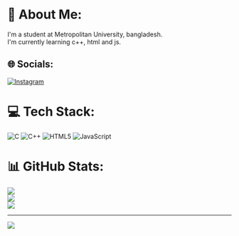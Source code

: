 # 💫 About Me: 
I'm a student at Metropolitan University, bangladesh.<br>I'm currently learning c++, html and js.


## 🌐 Socials:
[![Instagram](https://img.shields.io/badge/Instagram-%23E4405F.svg?logo=Instagram&logoColor=white)](https://instagram.com/_the_sailor07) 

# 💻 Tech Stack:
![C](https://img.shields.io/badge/c-%2300599C.svg?style=for-the-badge&logo=c&logoColor=white) ![C++](https://img.shields.io/badge/c++-%2300599C.svg?style=for-the-badge&logo=c%2B%2B&logoColor=white) ![HTML5](https://img.shields.io/badge/html5-%23E34F26.svg?style=for-the-badge&logo=html5&logoColor=white) ![JavaScript](https://img.shields.io/badge/javascript-%23323330.svg?style=for-the-badge&logo=javascript&logoColor=%23F7DF1E)
# 📊 GitHub Stats:
![](https://github-readme-stats.vercel.app/api?username=SaikatTalukder7&theme=dark&hide_border=false&include_all_commits=false&count_private=false)<br/>
![](https://nirzak-streak-stats.vercel.app/?user=SaikatTalukder7&theme=dark&hide_border=false)<br/>
![](https://github-readme-stats.vercel.app/api/top-langs/?username=SaikatTalukder7&theme=dark&hide_border=false&include_all_commits=false&count_private=false&layout=compact)

---
[![](https://visitcount.itsvg.in/api?id=SaikatTalukder7&icon=0&color=0)](https://visitcount.itsvg.in)

<!-- Proudly created with GPRM ( https://gprm.itsvg.in ) -->
